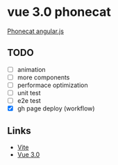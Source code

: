 # vue 3.0 phonecat

[Phonecat angular.js](http://angular.github.io/angular-phonecat/step-14/app/#!/phones)

## TODO

- [ ] animation
- [ ] more components
- [ ] performace optimization
- [ ] unit test
- [ ] e2e test
- [x] gh page deploy (workflow)

## Links

- [Vite](https://github.com/vitejs/vite)
- [Vue 3.0](https://v3.vuejs.org/)
